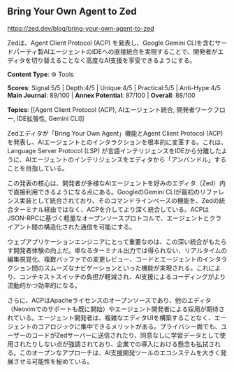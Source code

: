 ## Bring Your Own Agent to Zed

https://zed.dev/blog/bring-your-own-agent-to-zed

Zedは、Agent Client Protocol (ACP) を発表し、Google Gemini CLIを含むサードパーティ製AIエージェントのIDEへの直接統合を実現することで、開発者がエディタを切り替えることなく高度なAI支援を享受できるようにする。

**Content Type**: ⚙️ Tools

**Scores**: Signal:5/5 | Depth:4/5 | Unique:4/5 | Practical:5/5 | Anti-Hype:4/5
**Main Journal**: 89/100 | **Annex Potential**: 87/100 | **Overall**: 88/100

**Topics**: [[Agent Client Protocol (ACP), AIエージェント統合, 開発者ワークフロー, IDE拡張性, Gemini CLI]]

Zedエディタが「Bring Your Own Agent」機能とAgent Client Protocol (ACP) を発表し、AIエージェントとのインタラクションを根本的に変革する。これは、Language Server Protocol (LSP) が言語インテリジェンスをIDEから分離したように、AIエージェントのインテリジェンスをエディタから「アンバンドル」することを目指している。

この発表の核心は、開発者が多様なAIエージェントを好みのエディタ（Zed）内で直接利用できるようになる点にある。GoogleのGemini CLIが最初のリファレンス実装として統合されており、そのコマンドラインベースの機能を、Zedの統合ターミナル経由ではなく、ACPを介してより深く統合している。ACPはJSON-RPCに基づく軽量なオープンソースプロトコルで、エージェントとクライアント間の構造化された通信を可能にする。

ウェブアプリケーションエンジニアにとって重要なのは、この深い統合がもたらす開発者体験の向上だ。単なるターミナル出力では得られない、リアルタイムの編集視覚化、複数バッファでの変更レビュー、コードとエージェントのインタラクション間のスムーズなナビゲーションといった機能が実現される。これにより、コンテキストスイッチの負担が軽減され、AI支援によるコーディングがより流動的かつ効率的になる。

さらに、ACPはApacheライセンスのオープンソースであり、他のエディタ（Neovimでのサポートも既に開始）やエージェント開発者による採用が期待されている。エージェント開発者は、複雑なエディタUIを構築することなく、エージェントのコアロジックに集中できるメリットがある。プライバシー面でも、ユーザーのコードがZedサーバーに送信されたり、同意なしに学習データとして使用されたりしない点が強調されており、企業での導入における懸念も払拭される。このオープンなアプローチは、AI支援開発ツールのエコシステムを大きく発展させる可能性を秘めている。